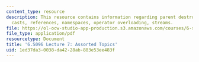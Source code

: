 ```yaml
---
content_type: resource
description: This resource contains information regarding parent destructors, C++
  casts, references, namespaces, operator overloading, streams.
file: https://ol-ocw-studio-app-production.s3.amazonaws.com/courses/6-s096-introduction-to-c-and-c-january-iap-2013/1ed37da30038da4228ab883e53ee483f_MIT6_S096_IAP13_lec7.pdf
file_type: application/pdf
resourcetype: Document
title: '6.S096 Lecture 7: Assorted Topics'
uid: 1ed37da3-0038-da42-28ab-883e53ee483f
---
```

